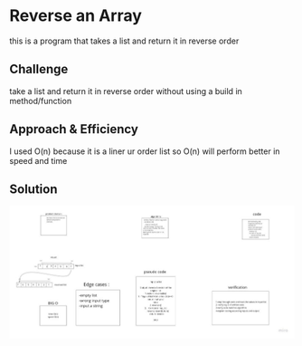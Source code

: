# Reverse an Array
this is a program that takes a list and return it in reverse order 

## Challenge
take a list and return it in reverse order without using a build in method/function

## Approach & Efficiency
I used O(n) because it is a liner ur order list so O(n) will perform better in speed and time 

## Solution
![](../img/IMG_4114.jpg)